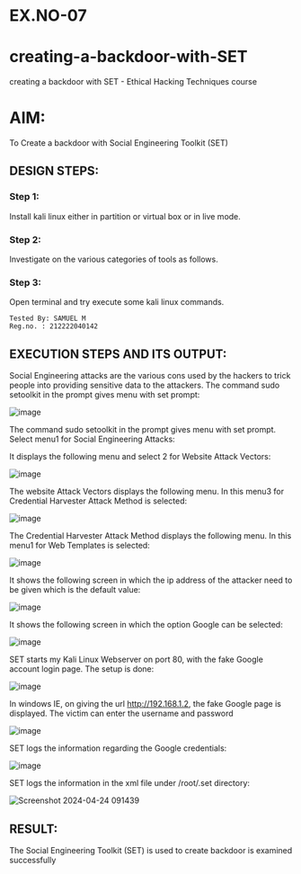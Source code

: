 # EX.NO-07
# creating-a-backdoor-with-SET
creating a backdoor with SET - Ethical Hacking Techniques course

# AIM:
To Create a backdoor with Social Engineering Toolkit (SET)

## DESIGN STEPS:
### Step 1:
Install kali linux either in partition or virtual box or in live mode.

### Step 2:
Investigate on the various categories of tools as follows.

### Step 3:
Open terminal and try execute some kali linux commands.

```
Tested By: SAMUEL M
Reg.no. : 212222040142
```

## EXECUTION STEPS AND ITS OUTPUT:
Social Engineering attacks are the various cons used by the hackers to trick people into providing sensitive data to the attackers. The command sudo setoolkit in the prompt gives menu with set prompt:

![image](https://github.com/Yamunaasri/creating-a-backdoor-with-SET/assets/115707860/332feb02-424c-49e4-bc65-688517dcc8d1)

The command sudo setoolkit in the prompt gives menu with set prompt. Select menu1 for Social Engineering Attacks:

It displays the following menu and select 2 for Website Attack Vectors:

![image](https://github.com/Yamunaasri/creating-a-backdoor-with-SET/assets/115707860/880a2bde-a9f3-452a-90f1-bdd2a2a9f572)

The website Attack Vectors displays the following menu. In this menu3 for Credential Harvester Attack Method is selected:

![image](https://github.com/Yamunaasri/creating-a-backdoor-with-SET/assets/115707860/8ed9bef6-f39f-4666-83d3-ea373ef49105)

The Credential Harvester Attack Method displays the following menu. In this menu1 for Web Templates is selected: 

![image](https://github.com/Yamunaasri/creating-a-backdoor-with-SET/assets/115707860/3c59ee6c-17fb-4fe6-a892-ca404e6f809c)

It shows the following screen in which the ip address of the attacker need to be given which is the default value:

![image](https://github.com/Yamunaasri/creating-a-backdoor-with-SET/assets/115707860/45665630-1fb6-4717-ad19-505bf3c53feb)

It shows the following screen in which the option Google can be selected: 

![image](https://github.com/Yamunaasri/creating-a-backdoor-with-SET/assets/115707860/9bc40cf5-8e37-4278-be60-ff4fe62ec819)

SET starts my Kali Linux Webserver on port 80, with the fake Google account login page. The setup is done: 

![image](https://github.com/Yamunaasri/creating-a-backdoor-with-SET/assets/115707860/7e0a6295-2e6f-4464-bc54-b96776222eba)

In windows IE, on giving the url http://192.168.1.2, the fake Google page is displayed. The victim can enter the username and password 

![image](https://github.com/Yamunaasri/creating-a-backdoor-with-SET/assets/115707860/ee719ce0-cbff-4a7d-a265-9fa29ed70ba7)

SET logs the information regarding the Google credentials: 

![image](https://github.com/Yamunaasri/creating-a-backdoor-with-SET/assets/115707860/2d9872e5-1ad5-461b-8977-8ceef46349d6)

SET logs the information in the xml file under /root/.set directory:

![Screenshot 2024-04-24 091439](https://github.com/Yamunaasri/creating-a-backdoor-with-SET/assets/115707860/d5cb5cc7-d79a-4a16-a3e9-2cf6bf9a03c5)

## RESULT:
The Social Engineering Toolkit (SET) is used to create backdoor is  examined successfully
